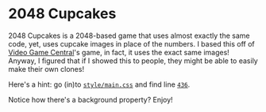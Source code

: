 # 2048 Cupcakes
2048 Cupcakes is a 2048-based game that uses almost exactly the same code, yet, uses cupcake images in place of the numbers.
I based this off of [Video Game Central](http://videogamecentral.net/test/)'s game, in fact, it uses the exact same images!
Anyway, I figured that if I showed this to people, they might be able to easily make their own clones!

Here's a hint: go (in)to [`style/main.css`](style/main.css) and find line [`436`](style/main.css#L436).

Notice how there's a background property? Enjoy!
